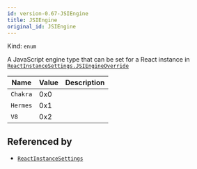 ```yaml
---
id: version-0.67-JSIEngine
title: JSIEngine
original_id: JSIEngine
---
```


Kind: `enum`

A JavaScript engine type that can be set for a React instance in [`ReactInstanceSettings.JSIEngineOverride`](ReactInstanceSettings#jsiengineoverride)

| Name |  Value | Description |
|--|--|--|
|`Chakra` | 0x0  |  |
|`Hermes` | 0x1  |  |
|`V8` | 0x2  |  |


## Referenced by
- [`ReactInstanceSettings`](ReactInstanceSettings)
